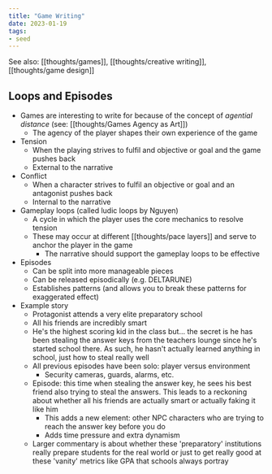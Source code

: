 ```yaml
---
title: "Game Writing"
date: 2023-01-19
tags:
- seed
---
```


See also: [[thoughts/games]], [[thoughts/creative writing]], [[thoughts/game design]]

## Loops and Episodes
- Games are interesting to write for because of the concept of *agential distance* (see: [[thoughts/Games Agency as Art]])
	- The agency of the player shapes their own experience of the game
- Tension
	- When the playing strives to fulfil and objective or goal and the game pushes back
	- External to the narrative
- Conflict
	- When a character strives to fulfil an objective or goal and an antagonist pushes back
	- Internal to the narrative
- Gameplay loops (called ludic loops by Nguyen)
	- A cycle in which the player uses the core mechanics to resolve tension
	- These may occur at different [[thoughts/pace layers]] and serve to anchor the player in the game
		- The narrative should support the gameplay loops to be effective
- Episodes
	- Can be split into more manageable pieces
	- Can be released episodically (e.g. DELTARUNE)
	- Establishes patterns (and allows you to break these patterns for exaggerated effect)
- Example story
	- Protagonist attends a very elite preparatory school
	- All his friends are incredibly smart
	- He's the highest scoring kid in the class but... the secret is he has been stealing the answer keys from the teachers lounge since he's started school there. As such, he hasn't actually learned anything in school, just how to steal really well
	- All previous episodes have been solo: player versus environment
		- Security cameras, guards, alarms, etc.
	- Episode: this time when stealing the answer key, he sees his best friend also trying to steal the answers. This leads to a reckoning about whether all his friends are actually smart or actually faking it like him
		- This adds a new element: other NPC characters who are trying to reach the answer key before you do
		- Adds time pressure and extra dynamism
	- Larger commentary is about whether these 'preparatory' institutions really prepare students for the real world or just to get really good at these 'vanity' metrics like GPA that schools always portray